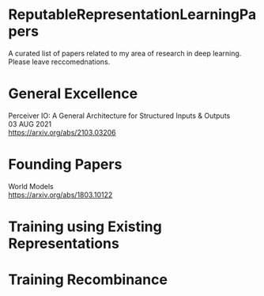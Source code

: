 # ReputableRepresentationLearningPapers
A curated list of papers related to my area of research in deep learning.
Please leave reccomednations.

# General Excellence
Perceiver IO: A General Architecture for Structured Inputs & Outputs<br />
03 AUG 2021<br />
https://arxiv.org/abs/2103.03206

# Founding Papers
World Models<br />
https://arxiv.org/abs/1803.10122

# Training using Existing Representations

# Training Recombinance

